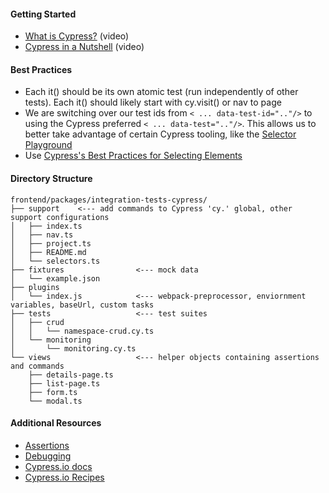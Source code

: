 #### Getting Started
- [What is Cypress?](https://www.youtube.com/watch?v=dr10Z-HpsCQ) (video)
- [Cypress in a Nutshell](https://www.youtube.com/watch?v=LcGHiFnBh3Y) (video)

#### Best Practices
- Each it() should be its own atomic test (run independently of other tests).  Each it() should likely start with
cy.visit() or nav to page
- We are switching over our test ids from `< ... data-test-id=".."/>` to using the Cypress preferred
`< ... data-test=".."/>`.  This allows us to better take advantage of certain Cypress tooling, like the
[Selector Playground](https://docs.cypress.io/guides/core-concepts/test-runner.html#Selector-Playground)
- Use [Cypress's Best Practices for Selecting Elements](https://docs.cypress.io/guides/references/best-practices.html)

#### Directory Structure
```
frontend/packages/integration-tests-cypress/
├── support    <--- add commands to Cypress 'cy.' global, other support configurations
│   ├── index.ts
│   ├── nav.ts
│   ├── project.ts
│   ├── README.md
│   └── selectors.ts
├── fixtures                <--- mock data
│   └── example.json
├── plugins
│   └── index.js            <--- webpack-preprocessor, enviornment variables, baseUrl, custom tasks
├── tests                   <--- test suites
│   ├── crud
│   │   └── namespace-crud.cy.ts
│   └── monitoring
│       └── monitoring.cy.ts
└── views                   <--- helper objects containing assertions and commands
    ├── details-page.ts
    ├── list-page.ts
    ├── form.ts
    └── modal.ts
```

#### Additional Resources
- [Assertions](https://docs.cypress.io/guides/references/assertions.html#Chai)
- [Debugging](https://docs.cypress.io/guides/guides/debugging.html#Using-debugger)
- [Cypress.io docs](https://docs.cypress.io/guides/core-concepts/introduction-to-cypress.html#Cypress-Can-Be-Simple-Sometimes)
- [Cypress.io Recipes](https://docs.cypress.io/examples/examples/recipes.html#Fundamentals)

